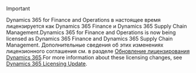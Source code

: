 > [!IMPORTANT]
> <span data-ttu-id="f38ba-101">Dynamics 365 for Finance and Operations в настоящее время лицензируется как Dynamics 365 Finance и Dynamics 365 Supply Chain Management.</span><span class="sxs-lookup"><span data-stu-id="f38ba-101">Dynamics 365 for Finance and Operations is now being licensed as Dynamics 365 Finance and Dynamics 365 Supply Chain Management.</span></span> <span data-ttu-id="f38ba-102">Дополнительные сведения об этих изменениях лицензионного соглашения см. в разделе [Обновление лицензирования Dynamics 365](https://docs.microsoft.com/dynamics365/licensing/update).</span><span class="sxs-lookup"><span data-stu-id="f38ba-102">For more information about these licensing changes, see [Dynamics 365 Licensing Update](https://docs.microsoft.com/dynamics365/licensing/update).</span></span> 
